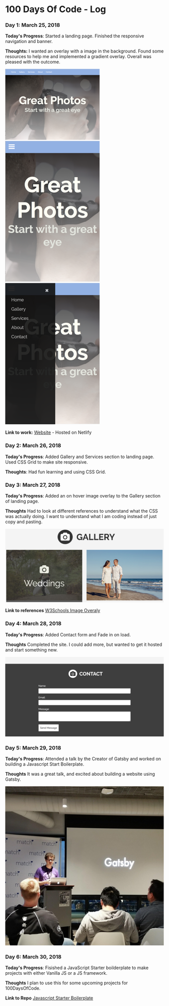 # 100 Days Of Code - Log

### Day 1: March 25, 2018

**Today's Progress**: Started a landing page. Finished the responsive navigation and banner.

**Thoughts:** I wanted an overlay with a image in the background. Found some resources to help me and implemented a gradient overlay. Overall was pleased with the outcome.

<img src="https://github.com/jamgar/100-days-of-code/blob/master/images/landing_full.png" alt="landing page full" />
<img src="https://github.com/jamgar/100-days-of-code/blob/master/images/landing_small.png" alt="landing page small" />
<img src="https://github.com/jamgar/100-days-of-code/blob/master/images/landing_small_nav.png" alt="landing page small nav" />

**Link to work:** [Website](https://youthful-kirch-0795f1.netlify.com/) - Hosted on Netlify

### Day 2: March 26, 2018

**Today's Progress**: Added Gallery and Services section to landing page. Used CSS Grid to make site responsive.

**Thoughts**: Had fun learning and using CSS Grid.


### Day 3: March 27, 2018

**Today's Progress**: Added an on hover image overlay to the Gallery section of landing page.

**Thoughts** Had to look at different references to understand what the CSS was actually doing. I want to understand what I am coding instead of just copy and pasting.

<img src="https://github.com/jamgar/100-days-of-code/blob/master/images/gallery_overlay.png" alt="gallery overlay" />

**Link to references**
[W3Schools Image Overaly](https://www.w3schools.com/howto/howto_css_image_overlay.asp)


### Day 4: March 28, 2018

**Today's Progress**: Added Contact form and Fade in on load.

**Thoughts** Completed the site. I could add more, but wanted to get it hosted and start something new.

<img src="https://github.com/jamgar/100-days-of-code/blob/master/images/contact_form.png" alt="gallery overlay" />


### Day 5: March 29, 2018

**Today's Progress**: Attended a talk by the Creator of Gatsby and worked on building a Javascript Start Boilerplate.

**Thoughts** It was a great talk, and excited about building a website using Gatsby.

<img src="https://github.com/jamgar/100-days-of-code/blob/master/images/match_meetup_gatsby.jpeg" alt="Gatsby" />


### Day 6: March 30, 2018

**Today's Progress**: Fisished a JavaScript Starter boilderplate to make projects with either Vanilla JS or a JS framework.

**Thoughts** I plan to use this for some upcoming projects for 100DaysOfCode.

**Link to Repo**
[Javascript Starter Boilerplate](https://github.com/jamgar/javascript-starter)

